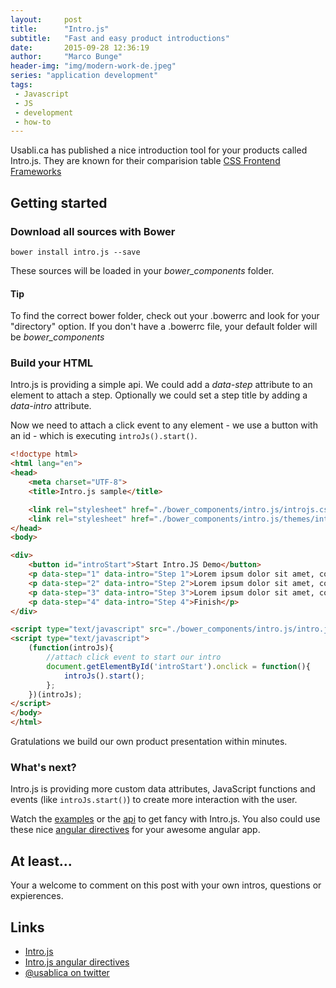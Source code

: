 ```yaml
---
layout:     post
title:      "Intro.js"
subtitle:   "Fast and easy product introductions"
date:       2015-09-28 12:36:19
author:     "Marco Bunge"
header-img: "img/modern-work-de.jpeg"
series: "application development"
tags:
 - Javascript
 - JS
 - development
 - how-to
---
```


Usabli.ca has published a nice introduction tool for your products called Intro.js. They are known for their comparision table <a href="http://usablica.github.io/front-end-frameworks/compare.html" target="_blank">CSS Frontend Frameworks</a>

## Getting started

### Download all sources with Bower

`bower install intro.js --save`

These sources will be loaded in your _bower\_components_ folder.

<div class="callout callout-info">
    <h4>Tip</h4>
    <p>To find the correct bower folder, check out your .bowerrc and look for your "directory" option. If you don't have a .bowerrc file, your default folder will be <i>bower_components</i></p>
</div>

### Build your HTML

Intro.js is providing a simple api. We could add a _data-step_ attribute to an element to attach a step. Optionally we could set a step title by adding a _data-intro_ attribute.

Now we need to attach a click event to any element - we use a button with an id - which is executing `introJs().start()`.

```html
<!doctype html>
<html lang="en">
<head>
    <meta charset="UTF-8">
    <title>Intro.js sample</title>

    <link rel="stylesheet" href="./bower_components/intro.js/introjs.css">
    <link rel="stylesheet" href="./bower_components/intro.js/themes/introjs-dark.css">
</head>
<body>

<div>
    <button id="introStart">Start Intro.JS Demo</button>
    <p data-step="1" data-intro="Step 1">Lorem ipsum dolor sit amet, consectetur adipisicing elit. Consectetur, consequatur corporis doloremque ea eius eligendi error nesciunt nisi non odio odit quas qui quis sapiente sequi veritatis, vero voluptate voluptatem.</p>
    <p data-step="2" data-intro="Step 2">Lorem ipsum dolor sit amet, consectetur adipisicing elit. Consectetur, consequatur corporis doloremque ea eius eligendi error nesciunt nisi non odio odit quas qui quis sapiente sequi veritatis, vero voluptate voluptatem.</p>
    <p data-step="3" data-intro="Step 3">Lorem ipsum dolor sit amet, consectetur adipisicing elit. Consectetur, consequatur corporis doloremque ea eius eligendi error nesciunt nisi non odio odit quas qui quis sapiente sequi veritatis, vero voluptate voluptatem.</p>
    <p data-step="4" data-intro="Step 4">Finish</p>
</div>

<script type="text/javascript" src="./bower_components/intro.js/intro.js"></script>
<script type="text/javascript">
    (function(introJs){
        //attach click event to start our intro
        document.getElementById('introStart').onclick = function(){
            introJs().start();
        };
    })(introJs);
</script>
</body>
</html>
```

Gratulations we build our own product presentation within minutes.

### What's next?

Intro.js is providing more custom data attributes, JavaScript functions and events (like `introJs.start()`) to create more interaction with the user.

Watch the <a href="http://usablica.github.io/intro.js/example/index.html" target="_blank">examples</a> or the <a href="https://github.com/usablica/intro.js#api" target="_blank">api</a> to get fancy with Intro.js. You also could use these nice <a href="http://code.mendhak.com/angular-intro.js/example/index.html" target="_blank">angular directives</a> for your awesome angular app.

## At least...

Your a welcome to comment on this post with your own intros, questions or expierences.

## Links

- <a href="http://usablica.github.io/intro.js/" target="_blank">Intro.js</a>
- <a href="http://code.mendhak.com/angular-intro.js/example/index.html" target="_blank">Intro.js angular directives</a>
- <a href="https://twitter.com/usablica" target="_blank">@usablica on twitter</a>
